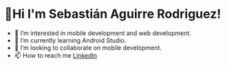 # 👋Hi I'm Sebastián Aguirre Rodriguez!
- 👀 I’m interested in mobile development and web development.
- 🌱 I’m currently learning Android Studio.
- 🤝 I’m looking to collaborate on mobile development.
- 📫 How to reach me [LinkedIn](https://www.linkedin.com/in/sebastianaguirrer/)

<!---
SebasAguirre979/SebasAguirre979 is a ✨ special ✨ repository because its `README.md` (this file) appears on your GitHub profile.
You can click the Preview link to take a look at your changes.
--->
